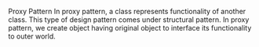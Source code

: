 Proxy Pattern
In proxy pattern, a class represents functionality of another class. This type of design pattern comes under structural pattern.
In proxy pattern, we create object having original object to interface its functionality to outer world.
